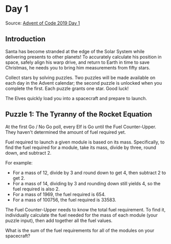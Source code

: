 # Day 1
Source: [Advent of Code 2019 Day 1](https://adventofcode.com/2019/day/1)
## Introduction
Santa has become stranded at the edge of the Solar System while delivering presents to other planets! 
To accurately calculate his position in space, safely align his warp drive, and return to Earth in time to save Christmas, 
he needs you to bring him measurements from fifty stars.

Collect stars by solving puzzles. Two puzzles will be made available on each day in the Advent calendar; 
the second puzzle is unlocked when you complete the first. Each puzzle grants one star. Good luck!

The Elves quickly load you into a spacecraft and prepare to launch.

## Puzzle 1: The Tyranny of the Rocket Equation
At the first Go / No Go poll, every Elf is Go until the Fuel Counter-Upper. 
They haven't determined the amount of fuel required yet.

Fuel required to launch a given module is based on its mass. 
Specifically, to find the fuel required for a module, take its mass, divide by three, round down, and subtract 2.

For example:

- For a mass of 12, divide by 3 and round down to get 4, then subtract 2 to get 2.
- For a mass of 14, dividing by 3 and rounding down still yields 4, so the fuel required is also 2.
- For a mass of 1969, the fuel required is 654.
- For a mass of 100756, the fuel required is 33583.

The Fuel Counter-Upper needs to know the total fuel requirement. 
To find it, individually calculate the fuel needed for the mass of each module (your puzzle input), 
then add together all the fuel values.

What is the sum of the fuel requirements for all of the modules on your spacecraft?